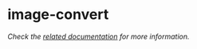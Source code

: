 # image-convert

_Check the [related documentation](https://docs.swiss-ai-center.ch/reference/services/image-convert) for more information._
